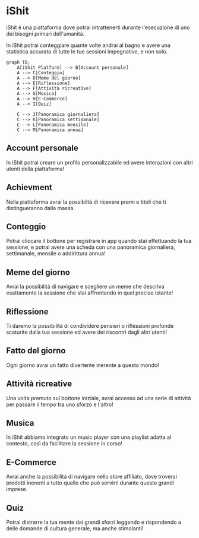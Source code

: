 <!-- @format -->

# iShit

iShit è una piattaforma dove potrai intrattenerti durante l'esecuzione di uno dei bisogni primari dell'umanità.

In iShit potrai conteggiare quante volte andrai al bagno e avere una statistica accurata di tutte le tue sessioni impegnative, e non solo.

```mermaid
graph TD;
    A[iShit Platform] --> B[Account personale]
    A --> C[Conteggio]
    A --> D[Meme del giorno]
    A --> E[Riflessione]
    A --> F[Attività ricreative]
    A --> G[Musica]
    A --> H[E-Commerce]
    A --> I[Quiz]

    C --> J[Panoramica giornaliera]
    C --> K[Panoramica settimanale]
    C --> L[Panoramica mensile]
    C --> M[Panoramica annua]
```

## Account personale

In iShit potrai creare un profilo personalizzabile ed avere interazioni con altri utenti della piattaforma!

## Achievment

Nella piattaforma avrai la possibiltà di ricevere premi e titoli che ti distingueranno dalla massa.

## Conteggio

Potrai cliccare il bottone per registrare in app quando stai effettuando la tua sessione, e potrai avere una scheda con una panoramica giornaliera, settimanale, mensile o addirittura annua!

## Meme del giorno

Avrai la possibilità di navigare e scegliere un meme che descriva esattamente la sessione che stai affrontando in quel preciso istante!

## Riflessione

Ti daremo la possibilità di condividere pensieri o riflessioni profonde scaturite dalla tua sessione ed avere dei riscontri dagli altri utenti!

## Fatto del giorno

Ogni giorno avrai un fatto divertente inerente a questo mondo!

## Attività ricreative

Una volta premuto sul bottone iniziale, avrai accesso ad una serie di attività per passare il tempo tra uno sforzo e l'altro!

## Musica

In iShit abbiamo integrato un music player con una playlist adatta al contesto, così da facilitare la sessione in corso!

## E-Commerce

Avrai anche la possibilità di navigare nello store affiliato, dove troverai prodotti inerenti a tutto quello che può servirti durante queste grandi imprese.

## Quiz

Potrai distrarre la tua mente dai grandi sforzi leggendo e rispondendo a delle domande di cultura generale, ma anche stimolanti!
